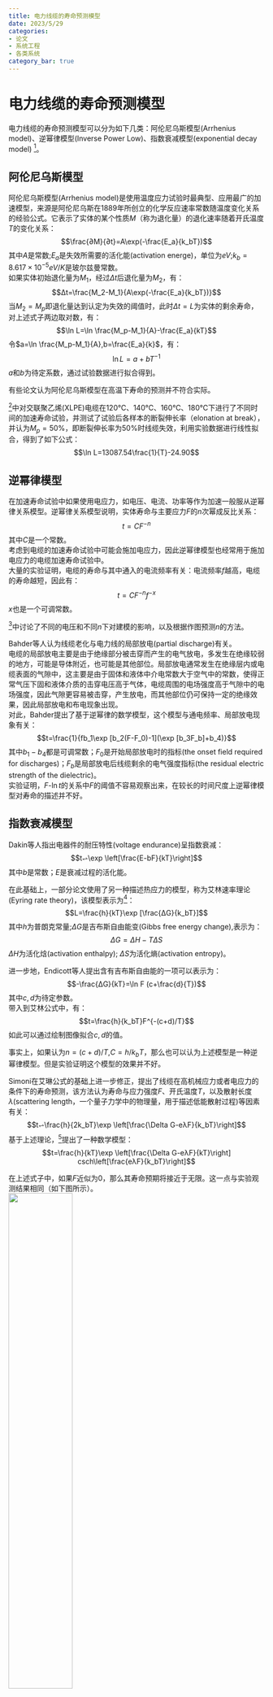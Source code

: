 ```yaml
---
title: 电力线缆的寿命预测模型
date: 2023/5/29
categories: 
- 论文
- 系统工程
- 各类系统
category_bar: true
---
```


# 电力线缆的寿命预测模型

[^1]: Chinh Dang, J. . -L. Parpal and J. . -P. Crine, "Electrical aging of extruded dielectric cables: review of existing theories and data," in IEEE Transactions on Dielectrics and Electrical Insulation, vol. 3, no. 2, pp. 237-247, April 1996, doi: 10.1109/94.486776.  

电力线缆的寿命预测模型可以分为如下几类：阿伦尼乌斯模型(Arrhenius model)、逆幂律模型(Inverse Power Low)、指数衰减模型(exponential decay model) [^1]。  

## 阿伦尼乌斯模型
阿伦尼乌斯模型(Arrhenius model)是使用温度应力试验时最典型、应用最广的加速模型，来源是阿伦尼乌斯在1889年所创立的化学反应速率常数随温度变化关系的经验公式。它表示了实体的某个性质$M$（称为退化量）的退化速率随着开氏温度$T$的变化关系：  
$$\frac{∂M}{∂t}=A\exp(-\frac{E_a}{k_bT})$$
其中$A$是常数;$E_a$是失效所需要的活化能(activation energe)，单位为$eV$;$k_b=8.617×10^{-5}eV/K$是玻尔兹曼常数。  
如果实体初始退化量为$M_1$，经过$\Delta t$后退化量为$M_2$，有：  
$$Δt=\frac{M_2-M_1}{A\exp(-\frac{E_a}{k_bT})}$$
当$M_2=M_p$即退化量达到认定为失效的阈值时，此时$Δt=L$为实体的剩余寿命，对上述式子两边取对数，有：  
$$\ln L=\ln \frac{M_p-M_1}{A}-\frac{E_a}{kT}$$
令$a=\ln \frac{M_p-M_1}{A},b=\frac{E_a}{k}$，有：  
$$\ln L=a+bT^{-1}$$
$a$和$b$为待定系数，通过试验数据进行拟合得到。  

有些论文认为阿伦尼乌斯模型在高温下寿命的预测并不符合实际。  

[^2]: G. Li et al., "The Lifetime Prediction and Insulation Failure Mechanism of XLPE for High-Voltage Cable," in IEEE Transactions on Dielectrics and Electrical Insulation, vol. 30, no. 2, pp. 761-768, April 2023, doi: 10.1109/TDEI.2022.3215605.  

[^2]中对交联聚乙烯(XLPE)电缆在120℃、140℃、160℃、180℃下进行了不同时间的加速寿命试验，并测试了试验后各样本的断裂伸长率（elonation at break），并认为$M_p=50\%$，即断裂伸长率为50%时线缆失效，利用实验数据进行线性拟合，得到了如下公式：  
$$\ln L=13087.54\frac{1}{T}-24.90$$

## 逆幂律模型
在加速寿命试验中如果使用电应力，如电压、电流、功率等作为加速一般服从逆幂律关系模型。逆幂律关系模型说明，实体寿命与主要应力$F$的$n$次幂成反比关系：  
$$t=CF^{-n}$$
其中$C$是一个常数。  
考虑到电缆的加速寿命试验中可能会施加电应力，因此逆幂律模型也经常用于施加电应力的电缆加速寿命试验中。  
大量的实验证明，电缆的寿命与其中通入的电流频率有关：电流频率$f$越高，电缆的寿命越短，因此有：  
$$t=CF^{-n}f^{-x}$$
$x$也是一个可调常数。  

[^3]中讨论了不同的电压和不同$n$下对建模的影响，以及根据作图预测$n$的方法。  

[^3]: W. T. Starr and H. S. Endicolt, "Progressive Stress-A New Accelerated Approach to Voltage Endurance," in Transactions of the American Institute of Electrical Engineers. Part III: Power Apparatus and Systems, vol. 80, no. 3, pp. 515-522, April 1961, doi: 10.1109/AIEEPAS.1961.4501081.  

Bahder等人认为线缆老化与电力线的局部放电(partial discharge)有关。  
电缆的局部放电主要是由于绝缘部分被击穿而产生的电气放电，多发生在绝缘较弱的地方，可能是导体附近，也可能是其他部位。局部放电通常发生在绝缘层内或电缆表面的气隙中，这主要是由于固体和液体中介电常数大于空气中的常数，使得正常气压下固和液体介质的击穿电压高于气体，电缆周围的电场强度高于气隙中的电场强度，因此气隙更容易被击穿，产生放电，而其他部位仍可保持一定的绝缘效果，因此局部放电和布电现象出现。  
对此，Bahder提出了基于逆幂律的数学模型，这个模型与通电频率、局部放电现象有关：  
$$t=\frac{1}{fb_1\exp [b_2(F-F_0)-1](\exp [b_3F_b]+b_4)}$$
其中$b_1-b_4$都是可调常数；$F_0$是开始局部放电时的指标(the onset field required for discharges)；$F_b$是局部放电后线缆剩余的电气强度指标(the residual electric strength of the dielectric)。  
实验证明，$F$-$\ln t$的关系中$F$的阈值不容易观察出来，在较长的时间尺度上逆幂律模型对寿命的描述并不好。  

## 指数衰减模型
Dakin等人指出电器件的耐压特性(voltage endurance)呈指数衰减：  
$$t⥋\exp \left[\frac{E-bF}{kT}\right]$$
其中$b$是常数；$E$是衰减过程的活化能。  
  
在此基础上，一部分论文使用了另一种描述热应力的模型，称为艾林速率理论(Eyring rate theory)，该模型表示为[^4]：  
$$L=\frac{h}{kT}\exp [\frac{ΔG}{k_bT}]$$
其中$h$为普朗克常量;$ΔG$是吉布斯自由能变(Gibbs free energy change),表示为：  
$$ΔG=ΔH-T\Delta S$$
$ΔH$为活化焓(activation enthalpy); $ΔS$为活化熵(activation entropy)。  

[^4]: J. . -P. Crine, J. . -L. Parpal and C. Dang, "A new approach to the electric aging of dielectrics," Conference on Electrical Insulation and Dielectric Phenomena,, Leesburg, VA, USA, 1989, pp. 161-167, doi: 10.1109/CEIDP.1989.69540.  

进一步地，Endicott等人提出含有吉布斯自由能的一项可以表示为：  
$$-\frac{ΔG}{kT}=\ln F (c+\frac{d}{T})$$
其中$c,d$为待定参数。  
带入到艾林公式中，有：  
$$t=\frac{h}{k_bT}F^{-(c+d)/T}$$
如此可以通过绘制图像拟合$c,d$的值。  

事实上，如果认为$n=(c+d)/T$,$C=h/k_bT$，那么也可以认为上述模型是一种逆幂律模型。但是实验证明这个模型的效果并不好。  

Simoni在艾琳公式的基础上进一步修正，提出了线缆在高机械应力或者电应力的条件下的寿命预测，该方法认为寿命与应力强度$F$、开氏温度$T$，以及散射长度$λ$(scattering length，一个量子力学中的物理量，用于描述低能散射过程)等因素有关：  
$$t⥋\frac{h}{2k_bT}\exp \left[\frac{\Delta G-eλF}{k_bT}\right]$$
基于上述理论，[^5]提出了一种数学模型：  
$$t=\frac{h}{kT}\exp \left[\frac{\Delta G-eλF}{kT}\right] csch\left[\frac{eλF}{k_bT}\right]$$

[^5]: J. P. Crine, J. L. Parpal and G. Lessard, "A model of aging of dielectric extruded cables," Proceedings of the 3rd International Conference on Conduction and Breakdown in Solid Dielectrics, Trondheim, Norway, 1989, pp. 347-351, doi: 10.1109/ICSD.1989.69218.  

在上述式子中，如果$F$近似为0，那么其寿命预期将接近于无限。这一点与实验观测结果相同（如下图所示）。  
<img src = https://cdn.jsdelivr.net/gh/l61012345/Pic/img/20230531122744.png width=50%>   

不过实际经验表明，电缆在非常低的应力下不会发生故障是不现实的。    

## 总结
尽管逆幂律模型被广泛使用，但是它无法描述物理机制以及线缆在长时间的耐压试验的表现。  
速率理论相比于简单的阿伦尼乌斯方程更好地描述了热老化，并且没有可调参数，而且描述了实验观察中较小应力下的寿命表现。  